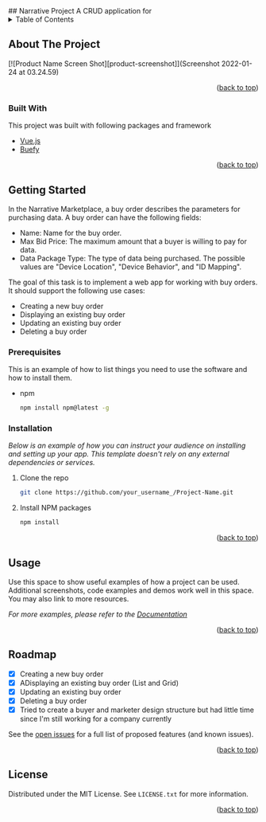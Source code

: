 <div id="top"></div>
## Narrative Project
A CRUD application for 
<!-- TABLE OF CONTENTS -->
<details>
  <summary>Table of Contents</summary>
  <ol>
    <li>
      <a href="#about-the-project">About The Project</a>
      <ul>
        <li><a href="#built-with">Built With</a></li>
      </ul>
    </li>
    <li>
      <a href="#getting-started">Getting Started</a>
      <ul>
        <li><a href="#prerequisites">Prerequisites</a></li>
        <li><a href="#installation">Installation</a></li>
      </ul>
    </li>
    <li><a href="#usage">Usage</a></li>
    <li><a href="#roadmap">Roadmap</a></li>
    <li><a href="#contributing">Contributing</a></li>
    <li><a href="#license">License</a></li>
    <li><a href="#contact">Contact</a></li>
    <li><a href="#acknowledgments">Acknowledgments</a></li>
  </ol>
</details>



<!-- ABOUT THE PROJECT -->
## About The Project

[![Product Name Screen Shot][product-screenshot]](Screenshot 2022-01-24 at 03.24.59)


<p align="right">(<a href="#top">back to top</a>)</p>



### Built With

This project was built with following packages and framework

* [Vue.js](https://vuejs.org/)
* [Buefy](https://buefy.org/)

<p align="right">(<a href="#top">back to top</a>)</p>



<!-- GETTING STARTED -->
## Getting Started

In the Narrative Marketplace, a buy order describes the parameters for purchasing data. A buy order can have the following fields:

- Name: Name for the buy order.
- Max Bid Price: The maximum amount that a buyer is willing to pay for data.
- Data Package Type: The type of data being purchased. The possible values are "Device Location", "Device Behavior", and "ID Mapping".

The goal of this task is to implement a web app for working with buy orders. It should support the following use cases:

- Creating a new buy order
- Displaying an existing buy order
- Updating an existing buy order
- Deleting a buy order

### Prerequisites

This is an example of how to list things you need to use the software and how to install them.
* npm
  ```sh
  npm install npm@latest -g
  ```

### Installation

_Below is an example of how you can instruct your audience on installing and setting up your app. This template doesn't rely on any external dependencies or services._

1. Clone the repo
   ```sh
   git clone https://github.com/your_username_/Project-Name.git
   ```
2. Install NPM packages
   ```sh
   npm install
   ```

<p align="right">(<a href="#top">back to top</a>)</p>



<!-- USAGE EXAMPLES -->
## Usage

Use this space to show useful examples of how a project can be used. Additional screenshots, code examples and demos work well in this space. You may also link to more resources.

_For more examples, please refer to the [Documentation](https://example.com)_

<p align="right">(<a href="#top">back to top</a>)</p>



<!-- ROADMAP -->
## Roadmap

- [x] Creating a new buy order
- [x] ADisplaying an existing buy order (List and Grid)
- [x] Updating an existing buy order
- [x] Deleting a buy order
- [x] Tried to create a buyer and marketer design structure but had little time since I'm still working for a company currently

See the [open issues](https://github.com/othneildrew/Best-README-Template/issues) for a full list of proposed features (and known issues).

<p align="right">(<a href="#top">back to top</a>)</p>


<!-- LICENSE -->
## License

Distributed under the MIT License. See `LICENSE.txt` for more information.

<p align="right">(<a href="#top">back to top</a>)</p>
